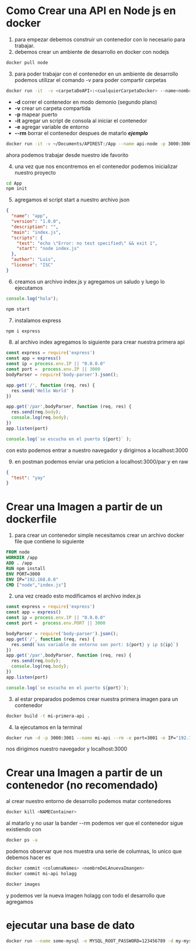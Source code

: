 # Como Crear una API en Node js en docker

1) para empezar debemos construir un contenedor con lo necesario para trabajar.
2) debemos crear un ambiente de desarrollo en docker con nodejs
```bash
docker pull node
```
3) para poder trabajar con el contenedor en un ambiente de desarrollo podemos utilizar el comando -v para poder compartir carpetas


```bash
docker run -it  -v <carpetaDeAPI>:<cualquierCarpetaDocker> --name<nombreParaIdentificarContenedor> -p <puertoLocal>:<PuertoAxponer> node bash

```
- **-d** correr el contenedor en modo demonio (segundo plano)
- **-v** crear un carpeta compartida
- **-p** mapear puerto
- **-it** agregar un script de consola al iniciar el contenedor
- **-e** agregar variable de entorno
- **--rm** borrar el contenedor despues de matarlo
***ejemplo*** 

```bash
docker run -it -v ~/Documents/APIREST:/App --name api-node -p 3000:3000 node bash
```
ahora podemos trabajar desde nuestro ide favorito

4) una vez que nos encontremos en el contenedor podemos inicializar nuestro proyecto

```bash
cd App
npm init
```
5) agregamos el script start a nuestro archivo json

```json
{
  "name": "app",
  "version": "1.0.0",
  "description": "",
  "main": "index.js",
  "scripts": {
    "test": "echo \"Error: no test specified\" && exit 1",
    "start": "node index.js"
  },
  "author": "Luis",
  "license": "ISC"
}
```

6) creamos un archivo index.js y agregamos un saludo y luego lo ejecutamos
```js
console.log("hola");
```
```bash
npm start
```
7) instalamos express 
```bash
npm i express 
```
8) al archivo index agregamos lo siguiente para crear nuestra primera api

```js
const express = require('express')
const app = express()
const ip = process.env.IP || "0.0.0.0"
const port =  process.env.IP || 3000
bodyParser = require('body-parser').json();

app.get('/', function (req, res) {
  res.send('Hello World' )
})

app.get('/par',bodyParser, function (req, res) {
  res.send(req.body);
  console.log(req.body);
})
app.listen(port)

console.log(`se escucha en el puerto ${port}` );

```

con esto podemos entrar a nuestro navegador y dirigirnos a localhost:3000

9) en postman podemos enviar una peticion a localhost:3000/par y en raw 

```json
{
  "test": "yay"
}
```
# Crear una Imagen a partir de un dockerfile

1) para crear un contenedor simple necesitamos crear un archivo docker file que contiene lo siguiente

```dockerfile
FROM node
WORKDIR /app
ADD . /app
RUN npm install
ENV PORT=3000
ENV IP="192.168.0.0"
CMD ["node","index.js"]
```

2) una vez creado esto modificamos el archivo index.js

```js
const express = require('express')
const app = express()
const ip = process.env.IP || "0.0.0.0"
const port =  process.env.PORT || 3000

bodyParser = require('body-parser').json();
app.get('/', function (req, res) {
  res.send(`kas variable de entorno son port: ${port} y ip ${ip}`)
})
app.get('/par',bodyParser, function (req, res) {
  res.send(req.body);
  console.log(req.body);
})
app.listen(port)

console.log(`se escucha en el puerto ${port}`);
```
3) al estar preparados podemos crear nuestra primera imagen para un contenedor 

```bash
docker build -t mi-primera-api .
```

4) la ejecutamos en la terminal

```bash
docker run -d -p 3000:3001 --name mi-api --rm -e port=3001 -e IP="192.18.35.1" mi-primera-api 
```
nos dirigimos nuestro navegador y localhost:3000


# Crear una Imagen a partir de un contenedor (no recomendado)

al crear nuestro entorno de desarrollo podemos matar contenedores 

```bash
docker kill <NAMEContainer>
```
al matarlo y no usar la bander --rm podemos ver que el contenedor sigue existiendo con

```bash
docker ps -a
```
podemos observar que nos muestra una serie de columnas, lo unico que debemos hacer es 

```bash
docker commit <columnaNames> <nombreDeLAnuevaImangen>
docker commit mi-api holagg
```

```bash
docker images
```
y podemos ver la nueva imagen holagg con todo el desarrollo que agregamos 


# ejecutar una base de dato 

```bash
docker run --name some-mysql -e MYSQL_ROOT_PASSWORD=123456789 -d my-mysql --character-set-server=utf8mb4 --collation-server=utf8mb4_unicode_ci --default-authentication-plugin=mysql_native_password
```




